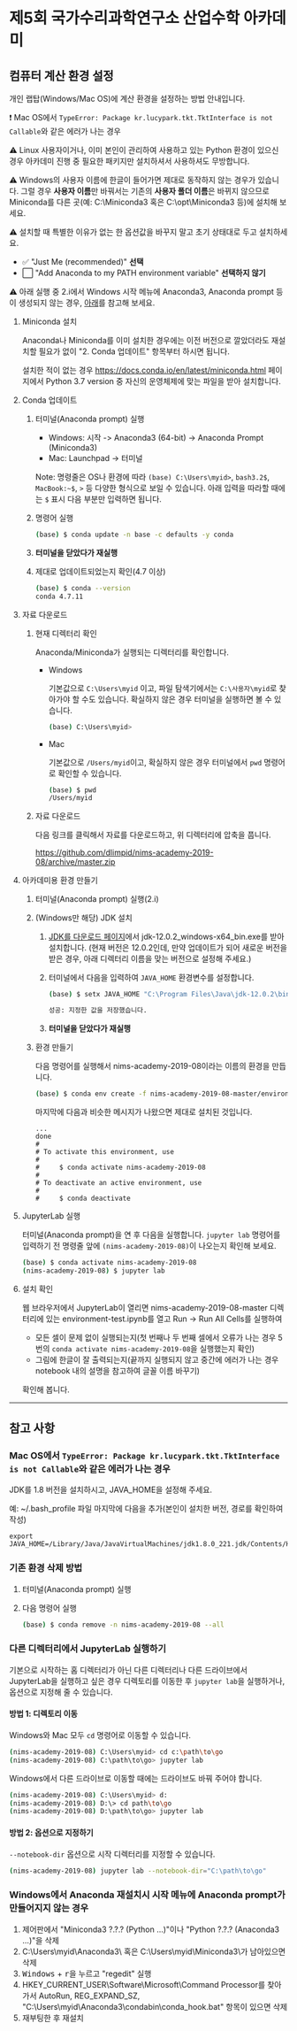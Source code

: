 # 제5회 국가수리과학연구소 산업수학 아카데미

## 컴퓨터 계산 환경 설정

개인 랩탑(Windows/Mac OS)에 계산 환경을 설정하는 방법 안내입니다.

:exclamation: Mac OS에서 `TypeError: Package kr.lucypark.tkt.TktInterface is not Callable`와 같은 에러가 나는 경우

:warning: Linux 사용자이거나, 이미 본인이 관리하여 사용하고 있는 Python 환경이 있으신 경우 아카데미 진행 중 필요한 패키지만 설치하셔서 사용하셔도 무방합니다.

:warning: Windows의 사용자 이름에 한글이 들어가면 제대로 동작하지 않는 경우가 있습니다.
그럴 경우 **사용자 이름**만 바꿔서는 기존의 **사용자 폴더 이름**은 바뀌지 않으므로 Miniconda를 다른 곳(예: C:\\Miniconda3 혹은 C:\\opt\\Miniconda3 등)에 설치해 보세요.

:warning: 설치할 때 특별한 이유가 없는 한 옵션값을 바꾸지 말고 초기 상태대로 두고 설치하세요.

- :white_check_mark: "Just Me (recommended)" **선택**
- :white_large_square: "Add Anaconda to my PATH environment variable" **선택하지 않기**

:warning: 아래 실행 중 2.i에서 Windows 시작 메뉴에 Anaconda3, Anaconda prompt 등이 생성되지 않는 경우, [아래](#windows에서-anaconda-재설치시-시작-메뉴에-anaconda-prompt가-만들어지지-않는-경우)를 참고해 보세요.

1. Miniconda 설치

    Anaconda나 Miniconda를 이미 설치한 경우에는 이전 버전으로 깔았더라도 재설치할 필요가 없이 "2. Conda 업데이트" 항목부터 하시면 됩니다.

    설치한 적이 없는 경우 <https://docs.conda.io/en/latest/miniconda.html> 페이지에서 Python 3.7 version 중 자신의 운영체제에 맞는 파일을 받아 설치합니다.

2. Conda 업데이트

    1. 터미널(Anaconda prompt) 실행

        - Windows: 시작 -> Anaconda3 (64-bit) -> Anaconda Prompt (Miniconda3)
        - Mac: Launchpad -> 터미널

        Note: 명령줄은 OS나 환경에 따라 `(base) C:\Users\myid>`, `bash3.2$`, `MacBook:~$`, `>` 등 다양한 형식으로 보일 수 있습니다. 아래 입력을 따라할 때에는 `$` 표시 다음 부분만 입력하면 됩니다.

    2. 명령어 실행

        ```sh
        (base) $ conda update -n base -c defaults -y conda
        ```

    3. **터미널을 닫았다가 재실행**

    4. 제대로 업데이트되었는지 확인(4.7 이상)

        ```sh
        (base) $ conda --version
        conda 4.7.11
        ```

3. 자료 다운로드

    1. 현재 디렉터리 확인

        Anaconda/Miniconda가 실행되는 디렉터리를 확인합니다.

        - Windows

            기본값으로 `C:\Users\myid` 이고, 파일 탐색기에서는 `C:\사용자\myid`로 찾아가야 할 수도 있습니다. 확실하지 않은 경우 터미널을 실행하면 볼 수 있습니다.

            ```sh
            (base) C:\Users\myid>
            ```

        - Mac

            기본값으로 `/Users/myid`이고, 확실하지 않은 경우 터미널에서 `pwd` 명령어로 확인할 수 있습니다.

            ```sh
            (base) $ pwd
            /Users/myid
            ```

    2. 자료 다운로드

        다음 링크를 클릭해서 자료를 다운로드하고, 위 디렉터리에 압축을 풉니다.

        <https://github.com/dlimpid/nims-academy-2019-08/archive/master.zip>

4. 아카데미용 환경 만들기

    1. 터미널(Anaconda prompt) 실행(2.i)

    2. (Windows만 해당) JDK 설치

        1. [JDK를 다운로드 페이지](https://www.oracle.com/technetwork/java/javase/downloads/jdk12-downloads-5295953.html)에서 jdk-12.0.2_windows-x64_bin.exe를 받아 설치합니다.
        (현재 버전은 12.0.2인데, 만약 업데이트가 되어 새로운 버전을 받은 경우, 아래 디렉터리 이름을 맞는 버전으로 설정해 주세요.)

        2. 터미널에서 다음을 입력하여 `JAVA_HOME` 환경변수를 설정합니다.

            ```sh
            (base) $ setx JAVA_HOME "C:\Program Files\Java\jdk-12.0.2\bin\server"

            성공: 지정한 값을 저장했습니다.
            ```

        3. **터미널을 닫았다가 재실행**

    3. 환경 만들기

        다음 명령어를 실행해서 nims-academy-2019-08이라는 이름의 환경을 만듭니다.

        ```sh
        (base) $ conda env create -f nims-academy-2019-08-master/environment.yml
        ```

        마지막에 다음과 비슷한 메시지가 나왔으면 제대로 설치된 것입니다.

        ```plain
        ...
        done
        #
        # To activate this environment, use
        #
        #     $ conda activate nims-academy-2019-08
        #
        # To deactivate an active environment, use
        #
        #     $ conda deactivate
        ```

5. JupyterLab 실행

    터미널(Anaconda prompt)을 연 후 다음을 실행합니다.
    `jupyter lab` 명령어를 입력하기 전 명령줄 앞에 `(nims-academy-2019-08)`이 나오는지 확인해 보세요.

    ```sh
    (base) $ conda activate nims-academy-2019-08
    (nims-academy-2019-08) $ jupyter lab
    ```

6. 설치 확인

    웹 브라우저에서 JupyterLab이 열리면 nims-academy-2019-08-master 디렉터리에 있는 environment-test.ipynb를 열고 Run -> Run All Cells를 실행하여

    - 모든 셀이 문제 없이 실행되는지(첫 번째나 두 번째 셀에서 오류가 나는 경우 5번의 `conda activate nims-academy-2019-08`을 실행했는지 확인)
    - 그림에 한글이 잘 출력되는지(끝까지 실행되지 않고 중간에 에러가 나는 경우 notebook 내의 설명을 참고하여 글꼴 이름 바꾸기)

    확인해 봅니다.

---

## 참고 사항

### Mac OS에서 `TypeError: Package kr.lucypark.tkt.TktInterface is not Callable`와 같은 에러가 나는 경우

JDK를 1.8 버전을 설치하시고, JAVA_HOME을 설정해 주세요.

예: ~/.bash_profile 파일 마지막에 다음을 추가(본인이 설치한 버전, 경로를 확인하여 작성)

```plain
export JAVA_HOME=/Library/Java/JavaVirtualMachines/jdk1.8.0_221.jdk/Contents/Home
```

### 기존 환경 삭제 방법

1. 터미널(Anaconda prompt) 실행

2. 다음 명령어 실행

    ```sh
    (base) $ conda remove -n nims-academy-2019-08 --all
    ```

### 다른 디렉터리에서 JupyterLab 실행하기

기본으로 시작하는 홈 디렉터리가 아닌 다른 디렉터리나 다른 드라이브에서 JupyterLab을 실행하고 싶은 경우 디렉토리를 이동한 후 `jupyter lab`을 실행하거나, 옵션으로 지정해 줄 수 있습니다.

#### 방법 1: 디렉토리 이동

Windows와 Mac 모두 `cd` 명령어로 이동할 수 있습니다.

```sh
(nims-academy-2019-08) C:\Users\myid> cd c:\path\to\go
(nims-academy-2019-08) C:\path\to\go> jupyter lab
```

Windows에서 다른 드라이브로 이동할 때에는 드라이브도 바꿔 주어야 합니다.

```sh
(nims-academy-2019-08) C:\Users\myid> d:
(nims-academy-2019-08) D:\> cd path\to\go
(nims-academy-2019-08) D:\path\to\go> jupyter lab
```

#### 방법 2: 옵션으로 지정하기

`--notebook-dir` 옵션으로 시작 디렉터리를 지정할 수 있습니다.

```sh
(nims-academy-2019-08) jupyter lab --notebook-dir="C:\path\to\go"
```

### Windows에서 Anaconda 재설치시 시작 메뉴에 Anaconda prompt가 만들어지지 않는 경우

1. 제어판에서 "Miniconda3 ?.?.? (Python ...)"이나 "Python ?.?.? (Anaconda3 ...)"을 삭제
2. C:\\Users\\myid\\Anaconda3\\ 혹은 C:\\Users\\myid\\Miniconda3\\가 남아있으면 삭제
3. <kbd>Windows</kbd> + <kbd>r</kbd>을 누르고 "regedit" 실행
4. HKEY_CURRENT_USER\\Software\\Microsoft\\Command Processor를 찾아가서 AutoRun, REG_EXPAND_SZ, "C:\\Users\\myid\\Anaconda3\\condabin\\conda_hook.bat" 항목이 있으면 삭제
5. 재부팅한 후 재설치
